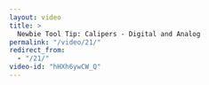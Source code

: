 ```yaml
---
layout: video
title: >
  Newbie Tool Tip: Calipers - Digital and Analog
permalink: "/video/21/"
redirect_from:
  - "/21/"
video-id: "hHXh6ywCW_Q"
---
```

